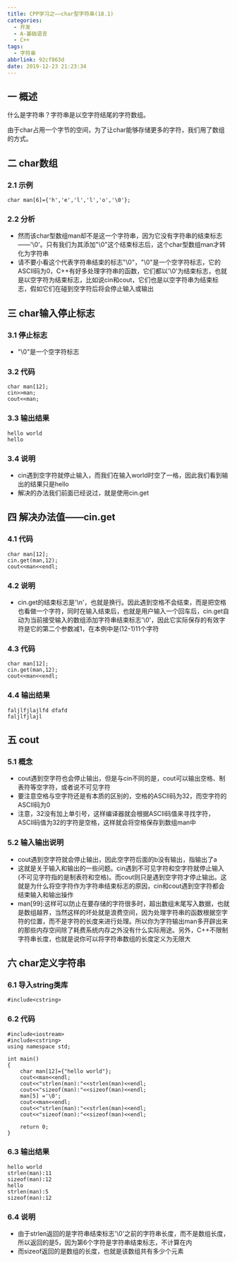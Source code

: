 ```yaml
---
title: CPP学习之——char型字符串(18.1)
categories:
  - 开发
  - A-基础语言
  - C++
tags:
  - 字符串
abbrlink: 92cf863d
date: 2019-12-23 21:23:34
---
```

## 一 概述

什么是字符串？字符串是以空字符结尾的字符数组。  

由于char占用一个字节的空间，为了让char能够存储更多的字符，我们用了数组的方式。  

<!--more-->

## 二 char数组

### 2.1 示例

```
char man[6]={'h','e','l','l','o','\0'};
```

### 2.2 分析

* 然而该char型数组man却不是这一个字符串，因为它没有字符串的结束标志——'\0'。只有我们为其添加"\0"这个结束标志后，这个char型数组man才转化为字符串
* 请不要小看这个代表字符串结束的标志"\0"，"\0"是一个空字符标志，它的ASCII码为0，C++有好多处理字符串的函数，它们都以'\0'为结束标志，也就是以空字符为结束标志，比如说cin和cout，它们也是以空字符串为结束标志，假如它们在碰到空字符后将会停止输入或输出

## 三 char输入停止标志

### 3.1 停止标志

* "\0"是一个空字符标志

### 3.2 代码

```
char man[12];
cin>>man;
cout<<man;
```

### 3.3 输出结果

```
hello world
hello
```

### 3.4 说明

* cin遇到空字符就停止输入，而我们在输入world时空了一格，因此我们看到输出的结果只是hello
* 解决的办法我们前面已经说过，就是使用cin.get

## 四 解决办法值——cin.get

### 4.1 代码

```
char man[12];
cin.get(man,12);
cout<<man<<endl;
```

### 4.2 说明

* cin.get的结束标志是'\n'，也就是换行。因此遇到空格不会结束，而是把空格也看做一个字符，同时在输入结束后，也就是用户输入一个回车后，cin.get自动为当前接受输入的数组添加字符串结束标志'\0'，因此它实际保存的有效字符是它的第二个参数减1，在本例中是(12-1)11个字符

### 4.3 代码

```
char man[12];
cin.get(man,12);
cout<<man<<endl;
```

### 4.4 输出结果

```
faljlfjlajlfd dfafd
faljlfjlajl
```

## 五 cout

### 5.1 概念

* cout遇到空字符也会停止输出，但是与cin不同的是，cout可以输出空格、制表符等空字符，或者说不可见字符
* 要注意空格与空字符还是有本质的区别的，空格的ASCII码为32，而空字符的ASCII码为0
* 注意，32没有加上单引号，这样编译器就会根据ASCII码值来寻找字符，ASCII码值为32的字符是空格，这样就会将空格保存到数组man中

### 5.2 输入输出说明

* cout遇到空字符就会停止输出，因此空字符后面的b没有输出，指输出了a
* 这就是关于输入和输出的一些问题。cin遇到不可见字符和空字符就停止输入(不可见字符指的是制表符和空格)。而cout则只是遇到空字符才停止输出。这就是为什么将空字符作为字符串结束标志的原因，cin和cout遇到空字符都会结束输入和输出操作
* man[99]:这样可以防止在要存储的字符很多时，超出数组末尾写入数据，也就是数组越界，当然这样的坏处就是浪费空间，因为处理字符串的函数根据空字符的位置，而不是字符的长度来进行处理。所以你为字符输出man多开辟出来的那些内存空间除了耗费系统内存之外没有什么实际用途。另外，C++不限制字符串长度，也就是说你可以将字符串数组的长度定义为无限大

## 六 char定义字符串

### 6.1 导入string类库

```
#include<cstring>
```

### 6.2 代码

```
#include<iostream>
#include<cstring>
using namespace std;

int main()
{
	char man[12]={"hello world"};
	cout<<man<<endl;
	cout<<"strlen(man):"<<strlen(man)<<endl;
	cout<<"sizeof(man):"<<sizeof(man)<<endl;
	man[5] ='\0';
	cout<<man<<endl;
	cout<<"strlen(man):"<<strlen(man)<<endl;
	cout<<"sizeof(man):"<<sizeof(man)<<endl;

	return 0;
}
```

### 6.3 输出结果

```
hello world
strlen(man):11
sizeof(man):12
hello
strlen(man):5
sizeof(man):12
```

### 6.4 说明

* 由于strlen返回的是字符串结束标志'\0'之前的字符串长度，而不是数组长度，所以返回的是5，因为第6个字符是字符串结束标志，不计算在内
* 而sizeof返回的是数组的长度，也就是该数组共有多少个元素